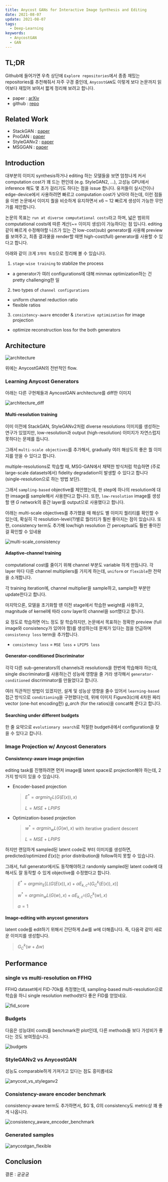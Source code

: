 ```yaml
---
title: Anycost GANs for Interactive Image Synthesis and Editing
date: 2021-08-07
update: 2021-08-07
tags:
  - Deep-Learning
keywords:
  - AnycostGAN
  - GAN
---
```


## TL;DR

Github에 들어가면 우측 상단에 `Explore repositories`에서 종종 재밌는 repositories를 추천해줘서 자주 구경 중인데, `AnycostGAN`도 이렇게 보다 논문까지 읽어보다 재밌어 보여서 짧게 정리해 보려고 합니다.

* paper : [arXiv](https://arxiv.org/abs/2103.03243)
* github : [repo](https://github.com/mit-han-lab/anycost-gan)

## Related Work

* StackGAN : [paper](https://arxiv.org/abs/1612.03242)
* ProGAN : [paper](https://arxiv.org/abs/1710.10196)
* StyleGANv2 : [paper](https://arxiv.org/pdf/1912.04958.pdf)
* MSGGAN : [paper](https://arxiv.org/pdf/1903.06048.pdf)

## Introduction

대부분의 이미지 synthesis하거나 editing 하는 모델들을 보면 엄청나게 커서 computation cost가 꽤 드는 편인데 (e.g. StyleGAN2, ...), 고성능 GPU에서 inference 해도 몇 초가 걸리기도 하다는 점을 issue 합니다. 유저들이 실시간이나 edge-device에서 사용하려면 빠르고 computation cost가 낮아야 하는데, 이런 점들을 이번 논문에서 이미지 퀄을 비슷하게 유지하면서 x6 ~ 12 빠르게 생성이 가능한 무언가를 제안합니다.

논문의 목표는 `run at diverse computational costs`라고 하며, 넓은 범위의 computational costs에 따른 계산(~= 이미지 생성)이 가능하다는 점 입니다. editing 같이 빠르게 수정해야할 니즈가 있는 건 low-cost(sub) generator를 사용해 preview를 보여주고, 최종 결과물을 render할 때엔 high-cost(full) generator를 사용할 수 있다고 합니다.

아래와 같이 크게 `3개의 특징`으로 정리해 볼 수 있습니다.

1. `stage-wise training` to stablize the process
  * a generator가 여러 configurations에 대해 minmax optimization하는 건 pretty challenging한 일
2. two types of `channel configurations`
  * uniform channel reduction ratio
  * flexible ratios
3. `consistency-aware` encoder & `iterative optimization` for image projection
  * optimize reconstruction loss for the both generators

## Architecture

![architecture](architecture.png)

위에는 AnycostGAN의 전반적인 flow.

### Learning Anycost Generators

아래는 다른 구현체들과 AyncostGAN architecture를 diff한 이미지

![architecture_diff](architecture_diff.png)

#### Multi-resolution training

이미 이전에 StackGAN, StyleGANv2처럼 diverse resolutions 이미지를 생성하는 연구가 있었지만, low-resolution과 output (high-resolution) 이미지가 자연스럽지 못하다는 문제를 듭니다.

그래서 `multi-scale objectives`를 추가해서, gradually 여러 해상도의 좋은 퀄 이미지를 얻을 수 있다고 합니다.

multiple-resolutions로 학습할 때, MSG-GAN에서 채택한 방식처럼 학습하면 (주로 large-scale datasets에서) fidelity degradation이 발생할 수 있다고 합니다 (single-resolution으로 하는 방법 보단).

그래서 `sampling-based` objective를 제안했는데, 한 step에 하나의 resolution에 대한 imsage를 sample해서 사용한다고 합니다. 또한, `low-resolution` image를 생성할 땐 $G$ network의 중간 layer를 output으로 사용했다고 합니다.

아래는 multi-scale objectives를 추가했을 때 해상도 별 이미지 퀄리티를 확인할 수 있는데, 확실히 각 resolution-level(?)별로 퀄리티가 훨씬 좋아지는 점이 있습니다. 또한, consistency term도 추가해 low/high resolution 간 perceptual도 훨씬 좋아진 걸 확인할 수 있네용

![multi-scale_consistency](multi-scale_consistency.png)

#### Adaptive-channel training

computational cost를 줄이기 위해 channel 부분도 variable 하게 만듭니다. 각 layer 마다 다른 channel multipliers를 가지게 하는데, `uniform` or `flexible`한 전략을 소개합니다.

각 training iteration에, channel multiplier을 sample하고, sample한 부분만 update한다고 합니다.

마지막으론, 모델을 초기화할 떈 이전 stage에서 학습한 weight를 사용하고, magnitude of kernel에 따라 conv layer의 channel을 sort했다고 합니다.

요 정도로 학습하면 어느 정도 잘 학습하지만, 논문에서 목표하는 정확한 preview (full image와 consistency가 있어야 함)를 생성하는데 문제가 있다는 점을 언급하며 `consistency loss` term을 추가합니다.

* `consistency loss` = `MSE loss` + `LPIPS loss`

#### Generator-conditioned Discriminator

각각 다른 sub-generators의 channels과 resolutions을 한번에 학습해야 하는데, single discriminator를 사용하는건 성능에 영향을 줄 거라 생각해서 `generator-conditioned` discriminator를 만들었다고 합니다.

여러 직관적인 방법이 있겠지만, 설계 및 성능상 영향을 줄수 있어서 `learning-based` 접근 방식으로 `conditioning`을 구현했다는데, 위에 이미지 Figure3(c)에 4차원 짜리 vector (one-hot encoding한) *g_arch* (for the ratios)을 concat해 준다고 합니다.

#### Searching under different budgets

한 줄 요약으로 `evolutionary search`로 적절한 budget내에서 configuration을 찾을 수 있다고 캅니다.

### Image Projection w/ Anycost Generators

#### Consistency-aware image projection

editing task를 진행하려면 먼저 image를 latent space로 projection해야 하는데, 2 가지 방식이 있을 수 있습니다.

* Encoder-based projection
  > $E^{*} = argmin_{E} L(G(E(x)), x)$
  >
  > $L = MSE + LPIPS$

* Optimization-based projection
  > $w^{*} = argmin_{w} L(G(w), x)$ with iterative gradient descent
  >
  > $L = MSE + LPIPS$

하지만 랜덤하게 sampled된 latent code로 부터 이미지를 생성하면, predicted/optimized $E(x)$는 prior distribution을 follow하지 못할 수 있습니다.

그래서, full generator에서도 동작해야하고 randomly sampled된 latent code에 대해서도 잘 동작할 수 있게 objective를 수정했다고 합니다.

> $E^{*} = argmin_{E} [L(G(E(x)), x) + \alpha E_{k,c^{\lambda}}(G_{C}^{k}(E(x)), x)]$
>
> $w^{*} = argmin_{w} L(G(w), x) + \alpha E_{k,c^{\lambda}}(G_{C}^{k}(w), x)$
>
> $\alpha = 1$

#### Image-editing with anycost generators

latent code를 edit하기 위해서 간단하게 $\Delta w$를 $w$에 더해줍니다. 즉, 다음곽 같이 새로운 이미지를 생성합니다.

> $G_{C}^{k}(w + \Delta w)$

## Performance

### single vs multi-resolution on FFHQ

FFHQ dataset에서 FID-70k를 측정했는데, sampling-based multi-resolution으로 학습을 하니 single resolution method보다 좋은 FID를 얻었네요.

![fid_score](fid_score.png)

### Budgets

다음은 성능대비 costs를 benchmark한 plot인데, 다른 methods들 보다 가성비가 좋다는 것도 보여줬습니다.

![budgets](budgets.png)

### StyleGANv2 vs AnycostGAN

성능도 comparable하게 가져가고 있다는 점도 흥미롭네요

![anycost_vs_styleganv2](anycost_vs_styleganv2.png)

### Consistency-aware encoder benchmark

consistency-aware term도 추가하면서, $G`$, $G$의 consistency도 metric상 꽤 좋게 나옵니다. 

![consistency_aware_encoder_benchmark](consistency_aware_encoder_benchmark.png)

### Generated samples

![anycostgan_flexible](anycostgan_flexible.png)

## Conclusion

결론 : 굳굳굳
